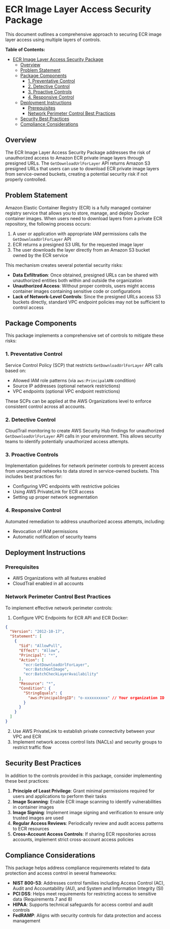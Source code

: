 # ECR Image Layer Access Security Package

This document outlines a comprehensive approach to securing ECR image layer access using multiple layers of controls.

**Table of Contents:**

- [ECR Image Layer Access Security Package](#ecr-image-layer-access-security-package)
  - [Overview](#overview)
  - [Problem Statement](#problem-statement)
  - [Package Components](#package-components)
    - [1. Preventative Control](#1-preventative-control)
    - [2. Detective Control](#2-detective-control)
    - [3. Proactive Controls](#3-proactive-controls)
    - [4. Responsive Control](#4-responsive-control)
  - [Deployment Instructions](#deployment-instructions)
    - [Prerequisites](#prerequisites)
    - [Network Perimeter Control Best Practices](#network-perimeter-control-best-practices)
  - [Security Best Practices](#security-best-practices)
  - [Compliance Considerations](#compliance-considerations)

## Overview

The ECR Image Layer Access Security Package addresses the risk of unauthorized access to Amazon ECR private image layers through presigned URLs. The `GetDownloadUrlForLayer` API returns Amazon S3 presigned URLs that users can use to download ECR private image layers from service-owned buckets, creating a potential security risk if not properly controlled.

## Problem Statement

Amazon Elastic Container Registry (ECR) is a fully managed container registry service that allows you to store, manage, and deploy Docker container images. When users need to download layers from a private ECR repository, the following process occurs:

1. A user or application with appropriate IAM permissions calls the `GetDownloadUrlForLayer` API
2. ECR returns a presigned S3 URL for the requested image layer
3. The user downloads the layer directly from an Amazon S3 bucket owned by the ECR service

This mechanism creates several potential security risks:

- **Data Exfiltration**: Once obtained, presigned URLs can be shared with unauthorized entities both within and outside the organization
- **Unauthorized Access**: Without proper controls, users might access container images containing sensitive code or configurations
- **Lack of Network-Level Controls**: Since the presigned URLs access S3 buckets directly, standard VPC endpoint policies may not be sufficient to control access

## Package Components

This package implements a comprehensive set of controls to mitigate these risks:

### 1. Preventative Control

Service Control Policy (SCP) that restricts `GetDownloadUrlForLayer` API calls based on:

- Allowed IAM role patterns (via `aws:PrincipalARN` condition)
- Source IP addresses (optional network restrictions)
- VPC endpoints (optional VPC endpoint restrictions)

These SCPs can be applied at the AWS Organizations level to enforce consistent control across all accounts.

### 2. Detective Control

CloudTrail monitoring to create AWS Security Hub findings for unauthorized `GetDownloadUrlForLayer` API calls in your environment. This allows security teams to identify potentially unauthorized access attempts.

### 3. Proactive Controls

Implementation guidelines for network perimeter controls to prevent access from unexpected networks to data stored in service-owned buckets. This includes best practices for:

- Configuring VPC endpoints with restrictive policies
- Using AWS PrivateLink for ECR access
- Setting up proper network segmentation

### 4. Responsive Control

Automated remediation to address unauthorized access attempts, including:

- Revocation of IAM permissions
- Automatic notification of security teams

## Deployment Instructions

### Prerequisites

- AWS Organizations with all features enabled
- CloudTrail enabled in all accounts

### Network Perimeter Control Best Practices

To implement effective network perimeter controls:

1. Configure VPC Endpoints for ECR API and ECR Docker:

```json
{
  "Version": "2012-10-17",
  "Statement": [
    {
      "Sid": "AllowPull",
      "Effect": "Allow",
      "Principal": "*",
      "Action": [
        "ecr:GetDownloadUrlForLayer",
        "ecr:BatchGetImage",
        "ecr:BatchCheckLayerAvailability"
      ],
      "Resource": "*",
      "Condition": {
        "StringEquals": {
          "aws:PrincipalOrgID": "o-xxxxxxxxxx" // Your organization ID
        }
      }
    }
  ]
}
```

2. Use AWS PrivateLink to establish private connectivity between your VPC and ECR
3. Implement network access control lists (NACLs) and security groups to restrict traffic flow

## Security Best Practices

In addition to the controls provided in this package, consider implementing these best practices:

1. **Principle of Least Privilege**: Grant minimal permissions required for users and applications to perform their tasks
2. **Image Scanning**: Enable ECR image scanning to identify vulnerabilities in container images
3. **Image Signing**: Implement image signing and verification to ensure only trusted images are used
4. **Regular Access Reviews**: Periodically review and audit access patterns to ECR resources
5. **Cross-Account Access Controls**: If sharing ECR repositories across accounts, implement strict cross-account access policies

## Compliance Considerations

This package helps address compliance requirements related to data protection and access control in several frameworks:

- **NIST 800-53**: Addresses control families including Access Control (AC), Audit and Accountability (AU), and System and Information Integrity (SI)
- **PCI DSS**: Helps meet requirements for restricting access to sensitive data (Requirements 7 and 8)
- **HIPAA**: Supports technical safeguards for access control and audit controls
- **FedRAMP**: Aligns with security controls for data protection and access management
